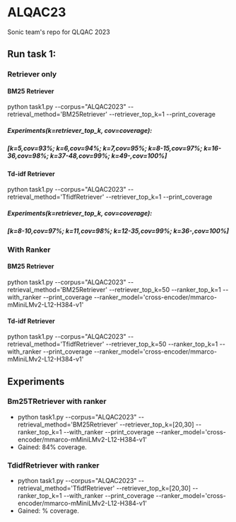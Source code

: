 # ALQAC23
Sonic team's repo for QLQAC 2023


## Run task 1:
### Retriever only
#### BM25 Retriever
python task1.py --corpus="ALQAC2023" --retrieval_method='BM25Retriever' --retriever_top_k=1 --print_coverage

##### Experiments(k=retriever_top_k, cov=coverage): 
##### [k=5,cov=93%; k=6,cov=94%; k=7,cov=95%; k=8-15,cov=97%; k=16-36,cov=98%; k=37-48,cov=99%; k=49-,cov=100%]

#### Td-idf Retriever
python task1.py --corpus="ALQAC2023" --retrieval_method='TfidfRetriever' --retriever_top_k=1 --print_coverage

##### Experiments(k=retriever_top_k, cov=coverage): 
##### [k=8-10,cov=97%; k=11,cov=98%; k=12-35,cov=99%; k=36-,cov=100%]

### With Ranker
#### BM25 Retriever
python task1.py --corpus="ALQAC2023" --retrieval_method='BM25Retriever' --retriever_top_k=50 --ranker_top_k=1 --with_ranker --print_coverage --ranker_model='cross-encoder/mmarco-mMiniLMv2-L12-H384-v1'

#### Td-idf Retriever
python task1.py --corpus="ALQAC2023" --retrieval_method='TfidfRetriever' --retriever_top_k=50 --ranker_top_k=1 --with_ranker --print_coverage --ranker_model='cross-encoder/mmarco-mMiniLMv2-L12-H384-v1'

## Experiments
### Bm25TRetriever with ranker
- python task1.py --corpus="ALQAC2023" --retrieval_method='BM25Retriever' --retriever_top_k=[20,30] --ranker_top_k=1 --with_ranker --print_coverage --ranker_model='cross-encoder/mmarco-mMiniLMv2-L12-H384-v1'
- Gained: 84% coverage.


### TdidfRetriever with ranker
- python task1.py --corpus="ALQAC2023" --retrieval_method='TfidfRetriever' --retriever_top_k=[20,30] --ranker_top_k=1 --with_ranker --print_coverage --ranker_model='cross-encoder/mmarco-mMiniLMv2-L12-H384-v1'
- Gained: % coverage.